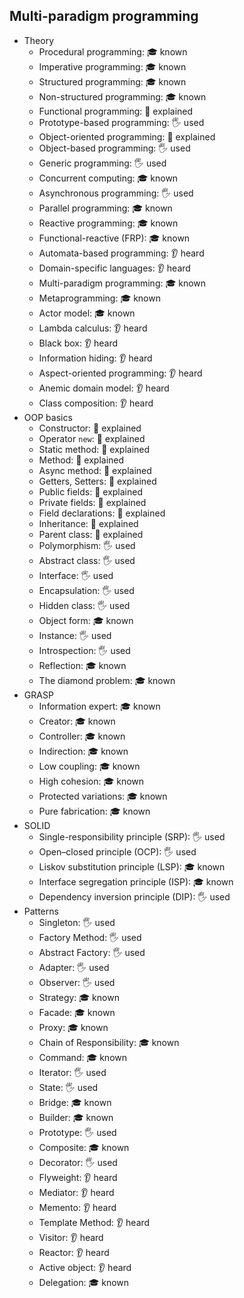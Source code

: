 ## Multi-paradigm programming

- Theory
  - Procedural programming: 🎓 known
  - Imperative programming: 🎓 known
  - Structured programming: 🎓 known
  - Non-structured programming: 🎓 known
  - Functional programming: 🙋 explained
  - Prototype-based programming: 🖐️ used
  - Object-oriented programming: 🙋 explained
  - Object-based programming: 🖐️ used
  - Generic programming: 🖐️ used
  - Concurrent computing: 🎓 known
  - Asynchronous programming: 🖐️ used
  - Parallel programming: 🎓 known
  - Reactive programming: 🎓 known
  - Functional-reactive (FRP): 🎓 known
  - Automata-based programming: 👂 heard
  - Domain-specific languages: 👂 heard
  - Multi-paradigm programming: 🎓 known
  - Metaprogramming: 🎓 known
  - Actor model: 🎓 known
  - Lambda calculus: 👂 heard
  - Black box: 👂 heard
  - Information hiding: 👂 heard
  - Aspect-oriented programming: 👂 heard
  - Anemic domain model: 👂 heard
  - Class composition: 👂 heard
- OOP basics
  - Constructor: 🙋 explained
  - Operator `new`: 🙋 explained
  - Static method: 🙋 explained
  - Method: 🙋 explained
  - Async method: 🙋 explained
  - Getters, Setters: 🙋 explained
  - Public fields: 🙋 explained
  - Private fields: 🙋 explained
  - Field declarations: 🙋 explained
  - Inheritance: 🙋 explained
  - Parent class: 🙋 explained
  - Polymorphism: 🖐️ used
  - Abstract class: 🖐️ used
  - Interface: 🖐️ used
  - Encapsulation: 🖐️ used
  - Hidden class: 🖐️ used
  - Object form: 🎓 known
  - Instance: 🖐️ used
  - Introspection: 🖐️ used
  - Reflection: 🎓 known
  - The diamond problem: 🎓 known
- GRASP
  - Information expert: 🎓 known
  - Creator: 🎓 known
  - Controller: 🎓 known
  - Indirection: 🎓 known
  - Low coupling: 🎓 known
  - High cohesion: 🎓 known
  - Protected variations: 🎓 known
  - Pure fabrication: 🎓 known
- SOLID
  - Single-responsibility principle (SRP): 🖐️ used
  - Open–closed principle (OCP): 🖐️ used
  - Liskov substitution principle (LSP): 🎓 known
  - Interface segregation principle (ISP): 🎓 known
  - Dependency inversion principle (DIP): 🖐️ used
- Patterns
  - Singleton: 🖐️ used
  - Factory Method: 🖐️ used
  - Abstract Factory: 🖐️ used
  - Adapter: 🖐️ used
  - Observer: 🖐️ used
  - Strategy: 🎓 known
  - Facade: 🎓 known
  - Proxy: 🎓 known
  - Chain of Responsibility: 🎓 known
  - Command: 🎓 known
  - Iterator: 🖐️ used
  - State: 🖐️ used
  - Bridge: 🎓 known
  - Builder: 🎓 known
  - Prototype: 🖐️ used
  - Composite: 🎓 known
  - Decorator: 🖐️ used
  - Flyweight: 👂 heard
  - Mediator: 👂 heard
  - Memento: 👂 heard
  - Template Method: 👂 heard
  - Visitor: 👂 heard
  - Reactor: 👂 heard
  - Active object: 👂 heard
  - Delegation: 🎓 known
